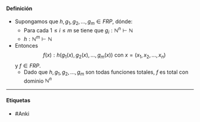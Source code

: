 #### Definición
- Supongamos que $h,g_1,g_2,...,g_m\in FRP$, dónde:
	- Para cada $1\le i\le m$ se tiene que $g_i:\mathbb{N}^n\vdash\mathbb{N}$
	- $h:\mathbb{N}^m\vdash\mathbb{N}$
- Entonces $$f(x):h(g_1(x),g_2(x),...,g_m(x)) \text{ con }x=(x_1,x_2,...,x_n)$$y $f\in FRP$.
	- Dado que $h, g_1, g_2,...,g_m$ son todas funciones totales, $f$ es total con dominio $\mathbb{N}^n$ 
***
#### Etiquetas
- #Anki 
